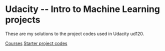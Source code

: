 Udacity -- Intro to Machine Learning projects
=============================================

These are my solutions to the project codes used in Udacity ud120.

[Courses](https://classroom.udacity.com/courses/ud120)
[Starter project codes](https://github.com/udacity/ud120-projects)

